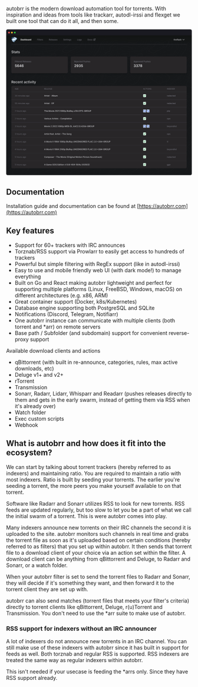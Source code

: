autobrr is the modern download automation tool for torrents. With inspiration and ideas from tools like trackarr, autodl-irssi and flexget we built one tool that can do it all, and then some.

[![autobrr ui](https://github.com/autobrr/autobrr/raw/develop/.github/images/autobrr-front.png)](https://github.com/autobrr/autobrr/blob/develop/.github/images/autobrr-front.png)

## [](https://github.com/autobrr/autobrr#documentation)Documentation

Installation guide and documentation can be found at [https://autobrr.com](https://autobrr.com)

## [](https://github.com/autobrr/autobrr#key-features)Key features

- Support for 60+ trackers with IRC announces
- Torznab/RSS support via Prowlarr to easily get access to hundreds of trackers
- Powerful but simple filtering with RegEx support (like in autodl-irssi)
- Easy to use and mobile friendly web UI (with dark mode!) to manage everything
- Built on Go and React making autobrr lightweight and perfect for supporting multiple platforms (Linux, FreeBSD, Windows, macOS) on different architectures (e.g. x86, ARM)
- Great container support (Docker, k8s/Kubernetes)
- Database engine supporting both PostgreSQL and SQLite
- Notifications (Discord, Telegram, Notifiarr)
- One autobrr instance can communicate with multiple clients (both torrent and \*arr) on remote servers
- Base path / Subfolder (and subdomain) support for convenient reverse-proxy support

Available download clients and actions

- qBittorrent (with built in re-announce, categories, rules, max active downloads, etc)
- Deluge v1+ and v2+
- rTorrent
- Transmission
- Sonarr, Radarr, Lidarr, Whisparr and Readarr (pushes releases directly to them and gets in the early swarm, instead of getting them via RSS when it's already over)
- Watch folder
- Exec custom scripts
- Webhook

## [](https://github.com/autobrr/autobrr#what-is-autobrr-and-how-does-it-fit-into-the-ecosystem)What is autobrr and how does it fit into the ecosystem?

We can start by talking about torrent trackers (hereby referred to as indexers) and maintaining ratio. You are required to maintain a ratio with most indexers. Ratio is built by seeding your torrents. The earlier you're seeding a torrent, the more peers you make yourself available to on that torrent.

Software like Radarr and Sonarr utilizes RSS to look for new torrents. RSS feeds are updated regularly, but too slow to let you be a part of what we call the initial swarm of a torrent. This is were autobrr comes into play.

Many indexers announce new torrents on their IRC channels the second it is uploaded to the site. autobrr monitors such channels in real time and grabs the torrent file as soon as it's uploaded based on certain conditions (hereby referred to as filters) that you set up within autobrr. It then sends that torrent file to a download client of your choice via an action set within the filter. A download client can be anything from qBittorrent and Deluge, to Radarr and Sonarr, or a watch folder.

When your autobrr filter is set to send the torrent files to Radarr and Sonarr, they will decide if it's something they want, and then forward it to the torrent client they are set up with.

autobrr can also send matches (torrent files that meets your filter's criteria) directly to torrent clients like qBittorrent, Deluge, r(u)Torrent and Transmission. You don't need to use the \*arr suite to make use of autobrr.

### [](https://github.com/autobrr/autobrr#rss-support-for-indexers-without-an-irc-announcer)RSS support for indexers without an IRC announcer

A lot of indexers do not announce new torrents in an IRC channel. You can still make use of these indexers with autobrr since it has built in support for feeds as well. Both torznab and regular RSS is supported. RSS indexers are treated the same way as regular indexers within autobrr.

This isn't needed if your usecase is feeding the \*arrs only. Since they have RSS support already.
